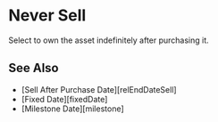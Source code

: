 # Never Sell

Select to own the asset indefinitely after purchasing it.

## See Also

* [Sell After Purchase Date][relEndDateSell]
* [Fixed Date][fixedDate]
* [Milestone Date][milestone]